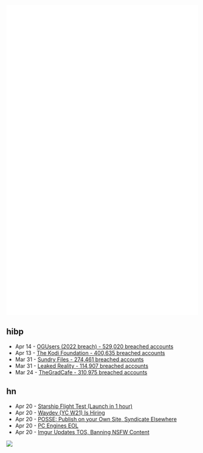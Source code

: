 ![Metrics](https://raw.githubusercontent.com/phixion/phixion/master/metrics.svg)

## hibp

<!--
for https://github.com/phixion/phixion/blob/main/.github/workflows/feeds.yml
-->
<!--START_SECTION:haveibeenpwnd-->
- Apr 14 - [OGUsers (2022 breach) - 529,020 breached accounts](https://haveibeenpwned.com/PwnedWebsites#OGUsers2022)
- Apr 13 - [The Kodi Foundation - 400,635 breached accounts](https://haveibeenpwned.com/PwnedWebsites#KodiFoundation)
- Mar 31 - [Sundry Files - 274,461 breached accounts](https://haveibeenpwned.com/PwnedWebsites#SundryFiles)
- Mar 31 - [Leaked Reality - 114,907 breached accounts](https://haveibeenpwned.com/PwnedWebsites#LeakedReality)
- Mar 24 - [TheGradCafe - 310,975 breached accounts](https://haveibeenpwned.com/PwnedWebsites#TheGradCafe)
<!--END_SECTION:haveibeenpwnd-->

## hn

<!--
for https://github.com/phixion/phixion/blob/main/.github/workflows/feeds.yml
-->
<!--START_SECTION:hn-->
- Apr 20 - [Starship Flight Test (Launch in 1 hour)](https://www.youtube.com/watch?v=-1wcilQ58hI)
- Apr 20 - [Waydev (YC W21) Is Hiring](https://www.ycombinator.com/companies/waydev/jobs/BFA4rwl-head-of-sales)
- Apr 20 - [POSSE: Publish on your Own Site, Syndicate Elsewhere](https://indieweb.org/POSSE)
- Apr 20 - [PC Engines EOL](https://www.pcengines.ch/eol.htm)
- Apr 20 - [Imgur Updates TOS, Banning NSFW Content](https://imgurinc.com/rules)
<!--END_SECTION:hn-->

<!--
for https://yhype.me
-->
![](https://hit.yhype.me/github/profile?user_id=13013670)
